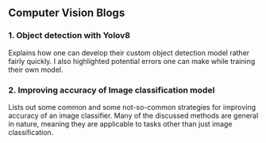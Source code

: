 ## Computer Vision Blogs
### 1. Object detection with Yolov8
Explains how one can develop their custom object detection model rather fairly quickly. I also highlighted potential errors one can make while training their own model.
### 2. Improving accuracy of Image classification model
Lists out some common and some not-so-common strategies for improving accuracy of an image classifier. Many of the discussed methods are general in nature, meaning they are applicable to tasks other than just image classification. 
